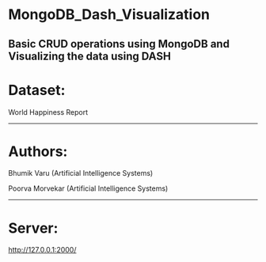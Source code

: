 # MongoDB_Dash_Visualization
 Basic CRUD operations using MongoDB and Visualizing the data using DASH
-----------------------------------------------------------------------------------
# Dataset:

World Happiness Report

-----------------------------------------------------------------------------------

# Authors:

Bhumik Varu (Artificial Intelligence Systems)

Poorva Morvekar (Artificial Intelligence Systems)

------------------------------------------------------------------------------------
# Server:

http://127.0.0.1:2000/
